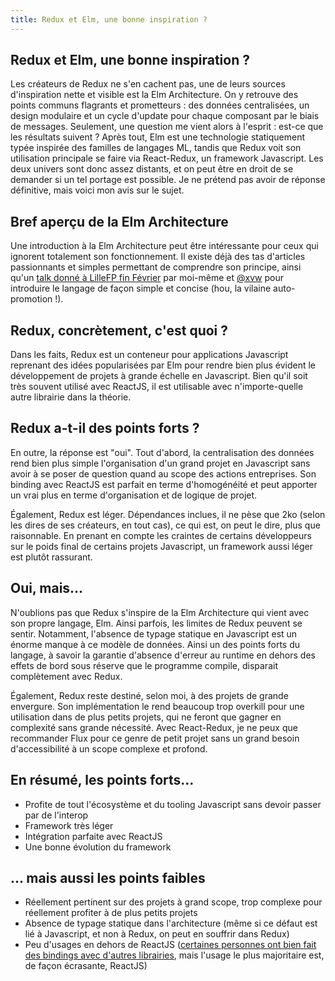 ```yaml
---
title: Redux et Elm, une bonne inspiration ?
---
```


## Redux et Elm, une bonne inspiration ?

Les créateurs de Redux ne s'en cachent pas, une de leurs sources d'inspiration nette et visible est la Elm Architecture. On y retrouve des points communs flagrants et prometteurs : des données centralisées, un design modulaire et un cycle d'update pour chaque composant par le biais de messages. Seulement, une question me vient alors à l'esprit : est-ce que les résultats suivent ? Après tout, Elm est une technologie statiquement typée inspirée des familles de langages ML, tandis que Redux voit son utilisation principale se faire via React-Redux, un framework Javascript. Les deux univers sont donc assez distants, et on peut être en droit de se demander si un tel portage est possible. Je ne prétend pas avoir de réponse définitive, mais voici mon avis sur le sujet.

## Bref aperçu de la Elm Architecture

Une introduction à la Elm Architecture peut être intéressante pour ceux qui ignorent totalement son fonctionnement. Il existe déjà des tas d'articles passionnants et simples permettant de comprendre son principe, ainsi qu'un [talk donné à LilleFP fin Février](https://www.youtube.com/watch?v=rVZRCXutfng&t=10s&ab_channel=LilleFP) par moi-même et [@xvw](https://github.com/xvw) pour introduire le langage de façon simple et concise (hou, la vilaine auto-promotion !).

## Redux, concrètement, c'est quoi ?

Dans les faits, Redux est un conteneur pour applications Javascript reprenant des idées popularisées par Elm pour rendre bien plus évident le développement de projets à grande échelle en Javascript. Bien qu'il soit très souvent utilisé avec ReactJS, il est utilisable avec n'importe-quelle autre librairie dans la théorie.

## Redux a-t-il des points forts ?

En outre, la réponse est "oui". Tout d'abord, la centralisation des données rend bien plus simple l'organisation d'un grand projet en Javascript sans avoir à se poser de question quand au scope des actions entreprises. Son binding avec ReactJS est parfait en terme d'homogénéité et peut apporter un vrai plus en terme d'organisation et de logique de projet.

Également, Redux est léger. Dépendances inclues, il ne pèse que 2ko (selon les dires de ses créateurs, en tout cas), ce qui est, on peut le dire, plus que raisonnable. En prenant en compte les craintes de certains développeurs sur le poids final de certains projets Javascript, un framework aussi léger est plutôt rassurant.

## Oui, mais...

N'oublions pas que Redux s'inspire de la Elm Architecture qui vient avec son propre langage, Elm. Ainsi parfois, les limites de Redux peuvent se sentir. Notamment, l'absence de typage statique en Javascript est un énorme manque à ce modèle de données. Ainsi un des points forts du langage, à savoir la garantie d'absence d'erreur au runtime en dehors des effets de bord sous réserve que le programme compile, disparait complètement avec Redux.

Également, Redux reste destiné, selon moi, à des projets de grande envergure. Son implémentation le rend beaucoup trop overkill pour une utilisation dans de plus petits projets, qui ne feront que gagner en complexité sans grande nécessité. Avec React-Redux, je ne peux que recommander Flux pour ce genre de petit projet sans un grand besoin d'accessibilité à un scope complexe et profond.

## En résumé, les points forts...

- Profite de tout l'écosystème et du tooling Javascript sans devoir passer par de l'interop
- Framework très léger
- Intégration parfaite avec ReactJS
- Une bonne évolution du framework

## ... mais aussi les points faibles

- Réellement pertinent sur des projets à grand scope, trop complexe pour réellement profiter à de plus petits projets
- Absence de typage statique dans l'architecture (même si ce défaut est lié à Javascript, et non à Redux, on peut en souffrir dans Redux)
- Peu d'usages en dehors de ReactJS ([certaines personnes ont bien fait des bindings avec d'autres librairies](https://github.com/markerikson/react-redux-links/blob/master/redux-without-react.md), mais l'usage le plus majoritaire est, de façon écrasante, ReactJS)